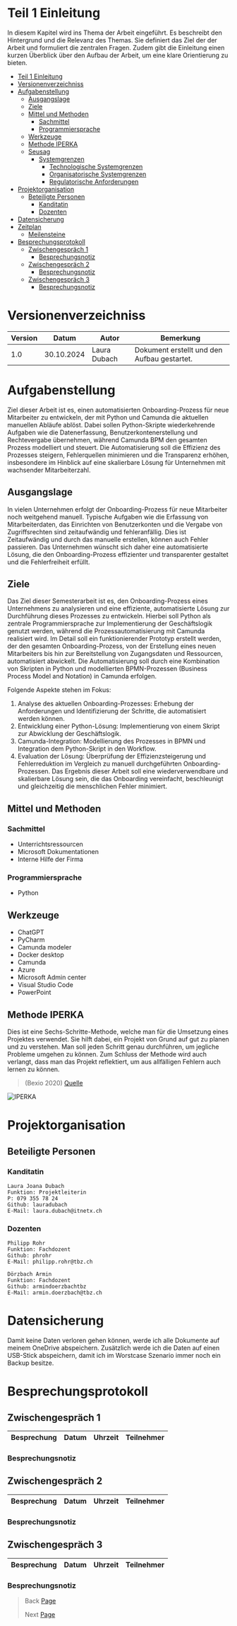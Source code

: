 # Teil 1 Einleitung
In diesem Kapitel wird ins Thema der Arbeit eingeführt. Es beschreibt den Hintergrund und die Relevanz des Themas. Sie definiert das Ziel der der Arbeit und formuliert die zentralen Fragen. Zudem gibt die Einleitung einen kurzen Überblick über den Aufbau der Arbeit, um eine klare Orientierung zu bieten.

- [Teil 1 Einleitung](#teil-1-einleitung)
- [Versionenverzeichniss](#versionenverzeichniss)
- [Aufgabenstellung](#aufgabenstellung)
  - [Ausgangslage](#ausgangslage)
  - [Ziele](#ziele)
  - [Mittel und Methoden](#mittel-und-methoden)
    - [Sachmittel](#sachmittel)
    - [Programmiersprache](#programmiersprache)
  - [Werkzeuge](#werkzeuge)
  - [Methode IPERKA](#methode-iperka)
  - [Seusag](#seusag)
    - [Systemgrenzen](#systemgrenzen)
      - [Technologische Systemgrenzen](#technologische-systemgrenzen)
      - [Organisatorische Systemgrenzen](#organisatorische-systemgrenzen)
      - [Regulatorische Anforderungen](#regulatorische-anforderungen)
- [Projektorganisation](#projektorganisation)
  - [Beteiligte Personen](#beteiligte-personen)
    - [Kanditatin](#kanditatin)
    - [Dozenten](#dozenten)
- [Datensicherung](#datensicherung)
- [Zeitplan](#zeitplan)
  - [Meilensteine](#meilensteine)
- [Besprechungsprotokoll](#besprechungsprotokoll)
  - [Zwischengespräch 1](#zwischengespräch-1)
    - [Besprechungsnotiz](#besprechungsnotiz)
  - [Zwischengespräch 2](#zwischengespräch-2)
    - [Besprechungsnotiz](#besprechungsnotiz-1)
  - [Zwischengespräch 3](#zwischengespräch-3)
    - [Besprechungsnotiz](#besprechungsnotiz-2)


# Versionenverzeichniss

| Version | Datum | Autor | Bemerkung | 
| ------- | ------ | ---- | --------- |
| 1.0 | 30.10.2024 | Laura Dubach | Dokument erstellt und den Aufbau gestartet. |

# Aufgabenstellung
Ziel dieser Arbeit ist es, einen automatisierten Onboarding-Prozess für neue Mitarbeiter
zu entwickeln, der mit Python und Camunda die aktuellen manuellen Abläufe ablöst. Dabei sollen Python-Skripte wiederkehrende Aufgaben wie die Datenerfassung, Benutzerkontenerstellung und Rechtevergabe übernehmen, während Camunda BPM den gesamten Prozess modelliert und steuert. Die Automatisierung soll die Effizienz des Prozesses steigern, Fehlerquellen minimieren und die Transparenz erhöhen, insbesondere im Hinblick auf eine skalierbare Lösung für Unternehmen mit wachsender Mitarbeiterzahl.

## Ausgangslage
In vielen Unternehmen erfolgt der Onboarding-Prozess für neue Mitarbeiter
noch weitgehend manuell. Typische Aufgaben wie die Erfassung von Mitarbeiterdaten, das Einrichten von Benutzerkonten und die Vergabe von Zugriffsrechten sind zeitaufwändig und fehleranfällig. Dies ist Zeitaufwändig und durch das manuelle erstellen, können auch Fehler passieren. Das Unternehmen wünscht sich daher eine automatisierte Lösung, die den Onboarding-Prozess effizienter und transparenter gestaltet und die Fehlerfreiheit erfüllt.

## Ziele
Das Ziel dieser Semesterarbeit ist es, den Onboarding-Prozess eines Unternehmens zu analysieren und eine effiziente, automatisierte Lösung zur Durchführung dieses Prozesses zu entwickeln. Hierbei soll Python als zentrale Programmiersprache zur Implementierung der Geschäftslogik genutzt werden, während die Prozessautomatisierung mit Camunda realisiert wird.
Im Detail soll ein funktionierender Prototyp erstellt werden, der den gesamten Onboarding-Prozess, von der Erstellung eines neuen Mitarbeiters bis hin zur Bereitstellung von Zugangsdaten und Ressourcen, automatisiert abwickelt. Die Automatisierung soll durch eine Kombination von Skripten in Python und modellierten BPMN-Prozessen (Business Process Model and Notation) in Camunda erfolgen.

Folgende Aspekte stehen im Fokus:
1. Analyse des aktuellen Onboarding-Prozesses: Erhebung der Anforderungen und Identifizierung der Schritte, die automatisiert werden können.
2. Entwicklung einer Python-Lösung: Implementierung von einem Skript zur Abwicklung der Geschäftslogik.
3. Camunda-Integration: Modellierung des Prozesses in BPMN und Integration dem Python-Skript in den Workflow.
4. Evaluation der Lösung: Überprüfung der Effizienzsteigerung und Fehlerreduktion im Vergleich zu manuell durchgeführten Onboarding-Prozessen.
Das Ergebnis dieser Arbeit soll eine wiederverwendbare und skalierbare Lösung sein, die das Onboarding vereinfacht, beschleunigt und gleichzeitig die menschlichen Fehler minimiert.

## Mittel und Methoden
### Sachmittel
- Unterrichtsressourcen
- Microsoft Dokumentationen
- Interne Hilfe der Firma

### Programmiersprache
- Python

## Werkzeuge
- ChatGPT
- PyCharm
- Camunda modeler
- Docker desktop
- Camunda
- Azure
- Microsoft Admin center
- Visual Studio Code
- PowerPoint

## Methode IPERKA
Dies ist eine Sechs-Schritte-Methode, welche man für die Umsetzung eines Projektes verwendet. Sie hilft dabei, ein Projekt von Grund auf gut zu planen und zu verstehen. Man soll jeden Schritt genau durchführen, um jegliche Probleme umgehen zu können. Zum Schluss der Methode wird auch verlangt, dass man das Projekt reflektiert, um aus allfälligen Fehlern auch lernen zu können.  
> (Bexio 2020) [Quelle](https://www.bexio.com/de-CH/blog/view/iperka-methode)

![IPERKA](../Pictures/IPERKA.png)

# Projektorganisation
## Beteiligte Personen

### Kanditatin

```
Laura Joana Dubach
Funktion: Projektleiterin
P: 079 355 78 24
Github: lauradubach
E-Mail: laura.dubach@itnetx.ch
```
### Dozenten

```
Philipp Rohr
Funktion: Fachdozent
Github: phrohr
E-Mail: philipp.rohr@tbz.ch
```
```
Dörzbach Armin
Funktion: Fachdozent
Github: armindoerzbachtbz
E-Mail: armin.doerzbach@tbz.ch
```

# Datensicherung
Damit keine Daten verloren gehen können, werde ich alle Dokumente auf meinem OneDrive abspeichern. Zusätzlich werde ich die Daten auf einen USB-Stick abspeichern, damit ich im Worstcase Szenario immer noch ein Backup besitze. 

# Besprechungsprotokoll
## Zwischengespräch 1

| Besprechung | Datum | Uhrzeit | Teilnehmer | 
| ---- | ---- | ---- | ---- |

### Besprechungsnotiz

## Zwischengespräch 2

| Besprechung | Datum | Uhrzeit | Teilnehmer | 
| ---- | ---- | ---- | ---- |

### Besprechungsnotiz

## Zwischengespräch 3

| Besprechung | Datum | Uhrzeit | Teilnehmer | 
| ---- | ---- | ---- | ---- |

### Besprechungsnotiz

> Back [Page](https://github.com/lauradubach/Semesterarbeit2?tab=readme-ov-file)
>
> Next [Page](https://github.com/lauradubach/Semesterarbeit2/blob/main/Sites/Teil%202%20Vorbereitung.md)

